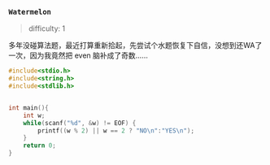 ### `Watermelon`

> difficulty: 1

多年没碰算法题，最近打算重新拾起，先尝试个水题恢复下自信，没想到还WA了一次，因为我竟然把 even 脑补成了奇数……

```cpp
#include<stdio.h>
#include<string.h>
#include<stdlib.h>


int main(){
    int w;
    while(scanf("%d", &w) != EOF) {
        printf((w % 2) || w == 2 ? "NO\n":"YES\n");
    }
    return 0;
}


```

